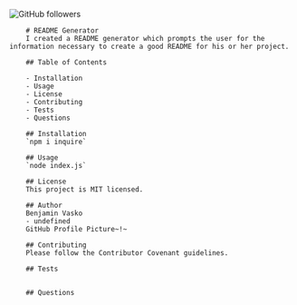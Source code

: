![GitHub followers](https://img.shields.io/github/followers/0?label=Follow&style=social)
        
        # README Generator
        I created a README generator which prompts the user for the information necessary to create a good README for his or her project.
        
        ## Table of Contents
        
        - Installation
        - Usage
        - License
        - Contributing
        - Tests
        - Questions
            
        ## Installation
        `npm i inquire`

        ## Usage
        `node index.js`

        ## License
        This project is MIT licensed.

        ## Author
        Benjamin Vasko
        - undefined
        GitHub Profile Picture~!~
        
        ## Contributing
        Please follow the Contributor Covenant guidelines.

        ## Tests
        
        
        ## Questions
        